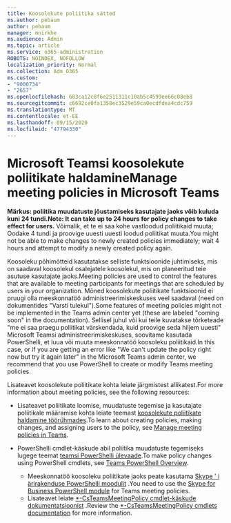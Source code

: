 ```yaml
---
title: Koosolekute poliitika sätted
ms.author: pebaum
author: pebaum
manager: mnirkhe
ms.audience: Admin
ms.topic: article
ms.service: o365-administration
ROBOTS: NOINDEX, NOFOLLOW
localization_priority: Normal
ms.collection: Adm_O365
ms.custom:
- "9000734"
- "2657"
ms.openlocfilehash: 683ca12c8f6e2511311c10ab5c4599ee66c08eb8
ms.sourcegitcommit: c6692ce0fa1358ec3529e59ca0ecdfdea4cdc759
ms.translationtype: MT
ms.contentlocale: et-EE
ms.lasthandoff: 09/15/2020
ms.locfileid: "47794330"
---
```

# <a name="manage-meeting-policies-in-microsoft-teams"></a><span data-ttu-id="19908-102">Microsoft Teamsi koosolekute poliitikate haldamine</span><span class="sxs-lookup"><span data-stu-id="19908-102">Manage meeting policies in Microsoft Teams</span></span>

<span data-ttu-id="19908-103">**Märkus: poliitika muudatuste jõustamiseks kasutajate jaoks võib kuluda kuni 24 tundi.**</span><span class="sxs-lookup"><span data-stu-id="19908-103">**Note: It can take up to 24 hours for policy changes to take effect for users.**</span></span> <span data-ttu-id="19908-104">Võimalik, et te ei saa kohe vastloodud poliitikaid muuta; Oodake 4 tundi ja proovige uuesti uuesti loodud poliitikat muuta.</span><span class="sxs-lookup"><span data-stu-id="19908-104">You might not be able to make changes to newly created policies immediately; wait 4 hours and attempt to modify a newly created policy again.</span></span>

<span data-ttu-id="19908-105">Koosoleku põhimõtteid kasutatakse selliste funktsioonide juhtimiseks, mis on saadaval koosolekul osalejatele koosolekul, mis on planeeritud teie asutuse kasutajate jaoks.</span><span class="sxs-lookup"><span data-stu-id="19908-105">Meeting policies are used to control the features that are available to meeting participants for meetings that are scheduled by users in your organization.</span></span> <span data-ttu-id="19908-106">Mõned koosolekute poliitikate funktsioonid ei pruugi olla meeskonnatöö administreerimiskeskuses veel saadaval (need on dokumentides "Varsti tulekul").</span><span class="sxs-lookup"><span data-stu-id="19908-106">Some features of meeting policies might not be implemented in the Teams admin center yet (these are labeled "coming soon" in the documentation).</span></span> <span data-ttu-id="19908-107">Sellisel juhul või kui teile kuvatakse tõrketeade "me ei saa praegu poliitikat värskendada, kuid proovige seda hiljem uuesti" Microsoft Teamsi administreerimiskeskuses, soovitame kasutada PowerShelli, et luua või muuta meeskonnatöö koosoleku poliitikaid.</span><span class="sxs-lookup"><span data-stu-id="19908-107">In this case, or if you are getting an error like "We can't update the policy right now but try it again later" in the Microsoft Teams admin center, we recommend that you use PowerShell to create or modify Teams meeting policies.</span></span> 

<span data-ttu-id="19908-108">Lisateavet koosolekute poliitikate kohta leiate järgmistest allikatest.</span><span class="sxs-lookup"><span data-stu-id="19908-108">For more information about meeting policies, see the following resources:</span></span>

- <span data-ttu-id="19908-109">Lisateavet poliitikate loomise, muudatuste tegemise ja kasutajate poliitikale määramise kohta leiate teemast [koosolekute poliitikate haldamine töörühmades](https://docs.microsoft.com/microsoftteams/meeting-policies-in-teams).</span><span class="sxs-lookup"><span data-stu-id="19908-109">To learn about creating policies, making changes, and assigning users to the policy, see [Manage meeting policies in Teams](https://docs.microsoft.com/microsoftteams/meeting-policies-in-teams).</span></span>

- <span data-ttu-id="19908-110">PowerShelli cmdlet-käskude abil poliitika muudatuste tegemiseks lugege teemat [teamsi PowerShelli ülevaade](https://docs.microsoft.com/microsoftteams/teams-powershell-overview).</span><span class="sxs-lookup"><span data-stu-id="19908-110">To make policy changes using PowerShell cmdlets, see [Teams PowerShell Overview](https://docs.microsoft.com/microsoftteams/teams-powershell-overview).</span></span> 
    - <span data-ttu-id="19908-111">Meeskonnatöö koosoleku poliitikate jaoks peate kasutama [Skype ' i ärirakenduse PowerShelli moodulit](https://www.microsoft.com/download/details.aspx?id=39366) .</span><span class="sxs-lookup"><span data-stu-id="19908-111">You need to use the [Skype for Business PowerShell module](https://www.microsoft.com/download/details.aspx?id=39366) for Teams meeting policies.</span></span> 
    - <span data-ttu-id="19908-112">Lisateavet leiate [\*-CsTeamsMeetingPolicy cmdlet-käskude dokumentatsioonist](https://docs.microsoft.com/search/?search=CsTeamsMeetingPolicy&view=skype-ps) .</span><span class="sxs-lookup"><span data-stu-id="19908-112">Review the [\*-CsTeamsMeetingPolicy cmdlets documentation](https://docs.microsoft.com/search/?search=CsTeamsMeetingPolicy&view=skype-ps) for more information.</span></span>

